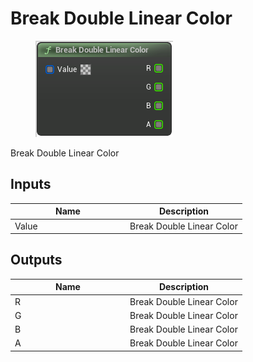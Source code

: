 # Break Double Linear Color

<div align="left" data-full-width="false">

<figure><img src="../../../../.gitbook/assets/Break_Double_Linear_Color.png" alt=""><figcaption></figcaption></figure>

</div>

Break Double Linear Color

## Inputs

<table><thead><tr><th width="170">Name</th><th>Description</th></tr></thead><tbody><tr><td>Value</td><td>Break Double Linear Color</td></tr></tbody></table>

## Outputs

<table><thead><tr><th width="170">Name</th><th>Description</th></tr></thead><tbody><tr><td>R</td><td>Break Double Linear Color</td></tr><tr><td>G</td><td>Break Double Linear Color</td></tr><tr><td>B</td><td>Break Double Linear Color</td></tr><tr><td>A</td><td>Break Double Linear Color</td></tr></tbody></table>
